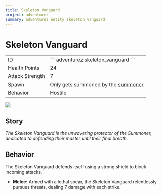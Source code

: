 ```yaml
---
title: Skeleton Vanguard
project: adventurez
summary: adventurez entity skeleton vanguard
---
```

# Skeleton Vanguard
<div class="combi">
<div class="divthing">
<table class="tablething">
    <tbody>
        <tr>
            <td class="first-column">ID</td>
            <td class="second-column">
            ```
            adventurez:skeleton_vanguard
            ```
            </td>
        </tr>
        <tr id="linear-top">
            <td class="first-column">Health Points</td>
            <td class="second-column">24</td>
        </tr>
        <tr id="linear-top">
            <td class="first-column">Attack Strength</td>
            <td class="second-column">7</td>
        </tr>
        <tr id="linear-top">
            <td class="first-column">Spawn</td>
            <td class="second-column">Only gets summoned by the <a href="../Summoner/">summoner</a></td>
        </tr>
        <tr id="linear-top">
            <td class="first-column">Behavior</td>
            <td class="second-column">Hostile</td>
        </tr>
    </tbody>
</table>
</div>
<div class="div-img-center">
<img src="/wiki/assets/adventurez/entities/skeleton_vanguard.png" loading="lazy" />
</div>
</div>

## Story

*The Skeleton Vanguard is the unwavering protector of the Summoner, dedicated to defending their master until their final breath.*

## Behavior

The Skeleton Vanguard defends itself using a strong shield to block incoming attacks.

* **Melee:** Armed with a lethal spear, the Skeleton Vanguard relentlessly pursues threats, dealing 7 damage with each strike.